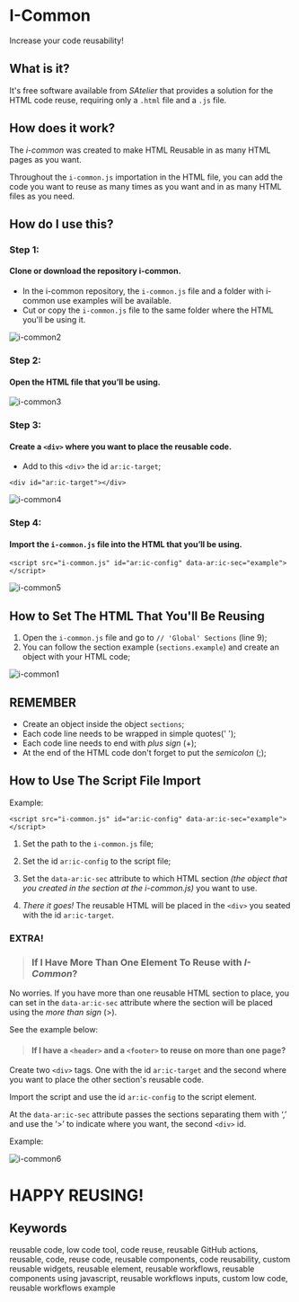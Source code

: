 # I-Common
Increase your code reusability!

## What is it?
It's free software available from _SAtelier_ that provides a solution for the HTML code reuse, requiring only a `.html` file and a `.js` file.

## How does it work?

The _i-common_ was created to make HTML Reusable in as many HTML pages as you want.

Throughout the `i-common.js` importation in the HTML file, you can add the code you want to reuse as many times as you want and in as many HTML files as you need.

## How do I use this?

### Step 1:
#### Clone or download the repository **i-common**.
- In the i-common repository, the `i-common.js` file and a folder with i-common use examples will be available.
- Cut or copy the `i-common.js` file to the same folder where the HTML you'll be using it.

![i-common2](https://user-images.githubusercontent.com/106931747/223005326-27c825bc-35a2-48d3-9331-893d74fc9707.PNG)

### Step 2:
#### Open the HTML file that you’ll be using.

![i-common3](https://user-images.githubusercontent.com/106931747/223005359-dd224738-c157-4763-b327-e3fc8a246676.PNG)

### Step 3:
#### Create a `<div>` where you want to place the reusable code.
- Add to this `<div>` the id `ar:ic-target`;

```<div id="ar:ic-target"></div>```

![i-common4](https://user-images.githubusercontent.com/106931747/223005377-11020acd-d014-432e-b044-e1289523b8d6.PNG)

### Step 4:
#### Import the `i-common.js` file into the HTML that you’ll be using.

```<script src="i-common.js" id="ar:ic-config" data-ar:ic-sec="example"></script>```

![i-common5](https://user-images.githubusercontent.com/106931747/223005420-a6419ede-55ab-435a-9345-08c3f93632c0.PNG)

## How to Set The HTML That You'll Be Reusing

1. Open the `i-common.js` file and go to `// 'Global' Sections` (line 9);
2. You can follow the section example (`sections.example`) and create an object with your HTML code;

![i-common1](https://user-images.githubusercontent.com/106931747/222996809-80d5f740-15ff-4350-8340-107d4b3126f7.PNG)

## **REMEMBER**
- Create an object inside the object `sections`;
- Each code line needs to be wrapped in simple quotes(' ');
- Each code line needs to end with _plus sign_ (+);
- At the end of the HTML code don't forget to put the _semicolon_ (;);

## How to Use The Script File Import

Example:

```<script src="i-common.js" id="ar:ic-config" data-ar:ic-sec="example"></script>```

1. Set the path to the `i-common.js` file; 

2. Set the id `ar:ic-config` to the script file;

3. Set the `data-ar:ic-sec` attribute to which HTML section _(the object that you created in the section at the i-common.js)_ you want to use.

4. _There it goes!_ The reusable HTML will be placed in the `<div>` you seated with the id `ar:ic-target`.

### EXTRA!

>### If I Have More Than One Element To Reuse with _I-Common_?

No worries. If you have more than one reusable HTML section to place, you can set in the `data-ar:ic-sec` attribute where the section will be placed using the _more than sign_ (>).

See the example below:

>#### If I have a `<header>` and a `<footer>` to reuse on more than one page?

Create two `<div>` tags. One with the id `ar:ic-target` and the second where you want to place the other section's reusable code.

Import the script and use the id `ar:ic-config` to the script element.

At the `data-ar:ic-sec` attribute passes the sections separating them with ‘,’ and use the ‘>’ to indicate where you want, the second `<div>` id.

Example:

![i-common6](https://user-images.githubusercontent.com/106931747/223005635-8af5f742-ebae-4abe-8b11-61f1dc2c8a19.PNG)

# HAPPY REUSING!

## Keywords

reusable code, low code tool, code reuse, reusable GitHub actions, reusable, code, reuse code, reusable components, code reusability, custom reusable widgets, reusable element, reusable workflows, reusable components using javascript, reusable workflows inputs, custom low code, reusable workflows example
